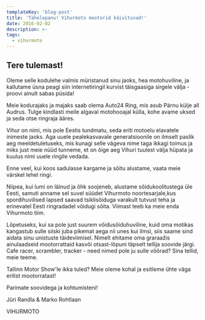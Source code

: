 ```yaml
---
templateKey: 'blog-post'
title: 'Tähelepanu! Vihurmoto mootorid käivituvad!'
date: 2016-02-02
description: >-
tags:
  - vihurmoto
---
```


## Tere tulemast!

Oleme selle kodulehe valmis müristanud sinu jaoks, hea motohuviline, ja kallutame üsna peagi siin internetiringil kurvist täisgaasiga sirgele välja - proovi ainult sabas püsida!

Meie kodurajaks ja majaks saab olema Auto24 Ring, mis asub Pärnu külje all Audrus. Tulge kindlasti meile algaval motohooajal külla, kohe avame uksed ja seda otse ringraja ääres.

Vihur on nimi, mis pole Eestis tundmatu, seda eriti motoelu elavatele inimeste jaoks. Aga uuele pealekasvavale generatsioonile on ilmselt paslik aeg meeldetuletuseks, mis kunagi selle vägeva nime taga ikkagi toimus ja miks just meie nüüd tunneme, et on õige aeg Vihuri tuulest välja hüpata ja kuulus nimi uuele ringile vedada.

Enne veel, kui koos sadulasse kargame ja sõitu alustame, vaata meie värskel lehel ringi.

Niipea, kui lumi on läinud ja õhk soojeneb, alustame sõidukoolitustega üle Eesti, samuti anname sel suvel süüdet Vihurmoto noortesarjale,kus spordihuvilised lapsed saavad tsiklisõiduga varakult tutvust teha ja erinevatel Eesti ringradadel võidugi sõita. Viimast teeb ka meie enda Vihurmoto tiim.

Lõpetuseks, kui sa pole just suurem võidusõiduhuviline, kuid oma motikas kangastub sulle siiski juba pikemat aega nii unes kui ilmsi, siis saame sind aidata sinu unistuste täideviimisel. Nimelt ehitame oma graraažis ainulaadseid mootorrattaid kasvõi otsast-lõpuni täpselt tellija soovide järgi. Cafe racer, scrambler, tracker - need nimed pole ju sulle võõrad? Sina tellid, meie teeme.

Tallinn Motor Show'le ikka tuled? Meie oleme kohal ja esitleme ühte väga erilist mootorratast!

Parimate soovidega ja kohtumisteni!

Jüri Randla & Marko Rohtlaan

VIHURMOTO